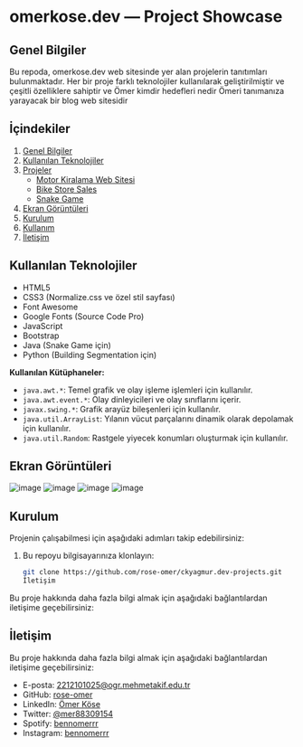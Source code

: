 # omerkose.dev — Project Showcase

## Genel Bilgiler

Bu repoda, omerkose.dev web sitesinde yer alan projelerin tanıtımları bulunmaktadır. Her bir proje farklı teknolojiler kullanılarak geliştirilmiştir ve çeşitli özelliklere sahiptir ve Ömer kimdir hedefleri nedir Ömeri tanımanıza yarayacak bir blog web sitesidir

## İçindekiler

1. [Genel Bilgiler](#genel-bilgiler)
2. [Kullanılan Teknolojiler](#kullanılan-teknolojiler)
3. [Projeler](#projeler)
   - [Motor Kiralama Web Sitesi](#motor-kiralama-web-sitesi)
   - [Bike Store Sales](#Bike-Store-Sales)
   - [Snake Game](#snake-game)
4. [Ekran Görüntüleri](#ekran-görüntüleri)
5. [Kurulum](#kurulum)
6. [Kullanım](#kullanım)
7. [İletişim](#iletişim)

## Kullanılan Teknolojiler

- HTML5
- CSS3 (Normalize.css ve özel stil sayfası)
- Font Awesome
- Google Fonts (Source Code Pro)
- JavaScript
- Bootstrap
- Java (Snake Game için)
- Python (Building Segmentation için)

**Kullanılan Kütüphaneler:**

- `java.awt.*`: Temel grafik ve olay işleme işlemleri için kullanılır.
- `java.awt.event.*`: Olay dinleyicileri ve olay sınıflarını içerir.
- `javax.swing.*`: Grafik arayüz bileşenleri için kullanılır.
- `java.util.ArrayList`: Yılanın vücut parçalarını dinamik olarak depolamak için kullanılır.
- `java.util.Random`: Rastgele yiyecek konumları oluşturmak için kullanılır.

## Ekran Görüntüleri
![image](https://github.com/user-attachments/assets/ec48842f-7b28-45c7-abd2-cf1487ce055e)
![image](https://github.com/user-attachments/assets/e0220abf-2d1b-4016-bebf-1b7435b760ee)
![image](https://github.com/user-attachments/assets/18277b10-7028-49bc-82d3-68902760e94a)
![image](https://github.com/user-attachments/assets/e9617ca4-2157-4d81-ad54-b02b723ad5c9)

## Kurulum

Projenin çalışabilmesi için aşağıdaki adımları takip edebilirsiniz:

1. Bu repoyu bilgisayarınıza klonlayın:
   ```sh
   git clone https://github.com/rose-omer/ckyagmur.dev-projects.git
   İletişim
Bu proje hakkında daha fazla bilgi almak için aşağıdaki bağlantılardan iletişime geçebilirsiniz:

## İletişim

Bu proje hakkında daha fazla bilgi almak için aşağıdaki bağlantılardan iletişime geçebilirsiniz:

- E-posta: [2212101025@ogr.mehmetakif.edu.tr](mailto:2212101025@ogr.mehmetakif.edu.tr)
- GitHub: [rose-omer](https://github.com/rose-omer)
- LinkedIn: [Ömer Köse](https://www.linkedin.com/in/%C3%B6mer-k%C3%B6se-aa22422a4/)
- Twitter: [@mer88309154](https://x.com/mer88309154)
- Spotify: [bennomerrr](https://open.spotify.com/user/21ouzhe4t5g7y4dcwz5zql3ry?si=ae7b27be4f934384)
- Instagram: [bennomerrr](https://instagram.com/bennomerrr)
